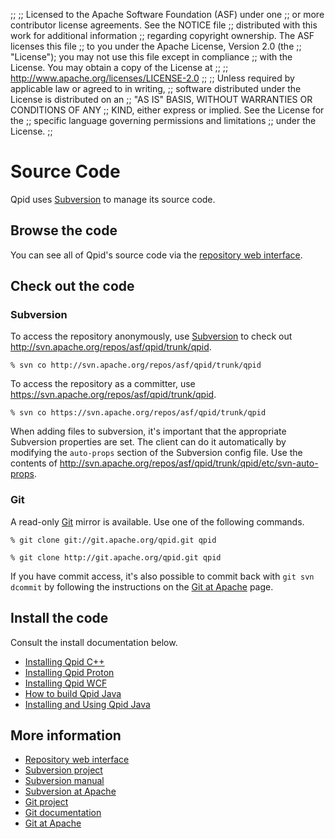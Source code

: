 ;;
;; Licensed to the Apache Software Foundation (ASF) under one
;; or more contributor license agreements.  See the NOTICE file
;; distributed with this work for additional information
;; regarding copyright ownership.  The ASF licenses this file
;; to you under the Apache License, Version 2.0 (the
;; "License"); you may not use this file except in compliance
;; with the License.  You may obtain a copy of the License at
;; 
;;   http://www.apache.org/licenses/LICENSE-2.0
;; 
;; Unless required by applicable law or agreed to in writing,
;; software distributed under the License is distributed on an
;; "AS IS" BASIS, WITHOUT WARRANTIES OR CONDITIONS OF ANY
;; KIND, either express or implied.  See the License for the
;; specific language governing permissions and limitations
;; under the License.
;;

# Source Code

Qpid uses [Subversion](http://subversion.apache.org/) to manage its
source code.

## Browse the code

You can see all of Qpid's source code via the [repository web
interface](http://svn.apache.org/viewvc/qpid/trunk/qpid).

## Check out the code

### Subversion

To access the repository anonymously, use
[Subversion](http://subversion.apache.org/) to check out
<http://svn.apache.org/repos/asf/qpid/trunk/qpid>.

    % svn co http://svn.apache.org/repos/asf/qpid/trunk/qpid

To access the repository as a committer, use <https://svn.apache.org/repos/asf/qpid/trunk/qpid>.

    % svn co https://svn.apache.org/repos/asf/qpid/trunk/qpid

When adding files to subversion, it's important that the appropriate
Subversion properties are set. The client can do it automatically by
modifying the <code>auto-props</code> section of the Subversion config
file.  Use the contents of <http://svn.apache.org/repos/asf/qpid/trunk/qpid/etc/svn-auto-props>.

### Git

A read-only [Git](http://git-scm.com/) mirror is available.  Use one
of the following commands.

    % git clone git://git.apache.org/qpid.git qpid

    % git clone http://git.apache.org/qpid.git qpid

If you have commit access, it's also possible to commit back with
<code>git svn dcommit</code> by following the instructions on the [Git
at Apache](http://www.apache.org/dev/git.html) page.

## Install the code

Consult the install documentation below.

 - [Installing Qpid C++](http://svn.apache.org/repos/asf/qpid/trunk/qpid/cpp/INSTALL)
 - [Installing Qpid Proton](http://svn.apache.org/repos/asf/qpid/proton/trunk/README)
 - [Installing Qpid WCF](http://svn.apache.org/repos/asf/qpid/trunk/qpid/wcf/ReadMe.txt)
 - [How to build Qpid Java](https://cwiki.apache.org/qpid/qpid-java-build-how-to.html)
 - [Installing and Using Qpid Java](https://cwiki.apache.org/qpid/getting-started-guide.html)

## More information

 - [Repository web interface](http://svn.apache.org/viewvc/qpid/trunk/qpid)
 - [Subversion project](http://subversion.apache.org/)
 - [Subversion manual](http://svnbook.red-bean.com/)
 - [Subversion at Apache](http://www.apache.org/dev/version-control.html)
 - [Git project](http://git-scm.com)
 - [Git documentation](http://git-scm.com/documentation)
 - [Git at Apache](http://www.apache.org/dev/git.html)
